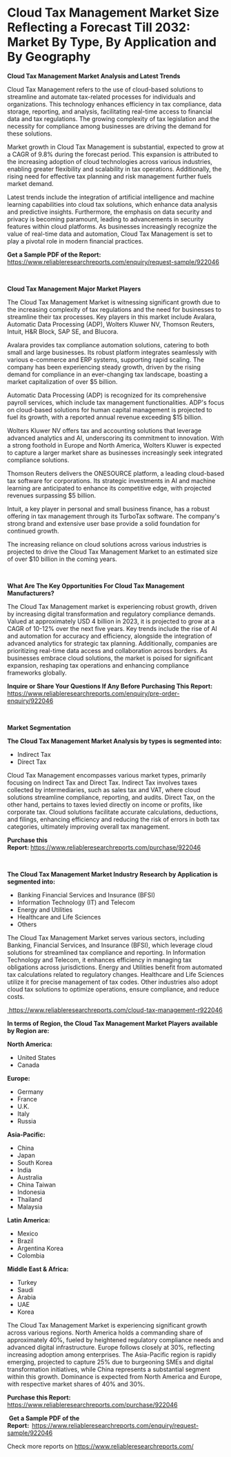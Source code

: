 <p><h1>Cloud Tax Management Market Size Reflecting a Forecast Till 2032: Market By Type, By Application and By Geography</h1></p><p><strong>Cloud Tax Management Market Analysis and Latest Trends</strong></p>
<p><p>Cloud Tax Management refers to the use of cloud-based solutions to streamline and automate tax-related processes for individuals and organizations. This technology enhances efficiency in tax compliance, data storage, reporting, and analysis, facilitating real-time access to financial data and tax regulations. The growing complexity of tax legislation and the necessity for compliance among businesses are driving the demand for these solutions.</p><p>Market growth in Cloud Tax Management is substantial, expected to grow at a CAGR of 9.8% during the forecast period. This expansion is attributed to the increasing adoption of cloud technologies across various industries, enabling greater flexibility and scalability in tax operations. Additionally, the rising need for effective tax planning and risk management further fuels market demand.</p><p>Latest trends include the integration of artificial intelligence and machine learning capabilities into cloud tax solutions, which enhance data analysis and predictive insights. Furthermore, the emphasis on data security and privacy is becoming paramount, leading to advancements in security features within cloud platforms. As businesses increasingly recognize the value of real-time data and automation, Cloud Tax Management is set to play a pivotal role in modern financial practices.</p></p>
<p><strong>Get a Sample PDF of the Report:&nbsp;</strong> <a href="https://www.reliableresearchreports.com/enquiry/request-sample/922046?utm_campaign=2219&utm_medium=2&utm_source=Github&utm_content=ia&utm_term=07032025&utm_id=cloud-tax-management">https://www.reliableresearchreports.com/enquiry/request-sample/922046</a></p>
<p>&nbsp;</p>
<p><strong>Cloud Tax Management Major Market Players</strong></p>
<p><p>The Cloud Tax Management Market is witnessing significant growth due to the increasing complexity of tax regulations and the need for businesses to streamline their tax processes. Key players in this market include Avalara, Automatic Data Processing (ADP), Wolters Kluwer NV, Thomson Reuters, Intuit, H&R Block, SAP SE, and Blucora.</p><p>Avalara provides tax compliance automation solutions, catering to both small and large businesses. Its robust platform integrates seamlessly with various e-commerce and ERP systems, supporting rapid scaling. The company has been experiencing steady growth, driven by the rising demand for compliance in an ever-changing tax landscape, boasting a market capitalization of over $5 billion.</p><p>Automatic Data Processing (ADP) is recognized for its comprehensive payroll services, which include tax management functionalities. ADP's focus on cloud-based solutions for human capital management is projected to fuel its growth, with a reported annual revenue exceeding $15 billion.</p><p>Wolters Kluwer NV offers tax and accounting solutions that leverage advanced analytics and AI, underscoring its commitment to innovation. With a strong foothold in Europe and North America, Wolters Kluwer is expected to capture a larger market share as businesses increasingly seek integrated compliance solutions.</p><p>Thomson Reuters delivers the ONESOURCE platform, a leading cloud-based tax software for corporations. Its strategic investments in AI and machine learning are anticipated to enhance its competitive edge, with projected revenues surpassing $5 billion.</p><p>Intuit, a key player in personal and small business finance, has a robust offering in tax management through its TurboTax software. The company's strong brand and extensive user base provide a solid foundation for continued growth.</p><p>The increasing reliance on cloud solutions across various industries is projected to drive the Cloud Tax Management Market to an estimated size of over $10 billion in the coming years.</p></p>
<p>&nbsp;</p>
<p><strong>What Are The Key Opportunities For Cloud Tax Management Manufacturers?</strong></p>
<p><p>The Cloud Tax Management market is experiencing robust growth, driven by increasing digital transformation and regulatory compliance demands. Valued at approximately USD 4 billion in 2023, it is projected to grow at a CAGR of 10-12% over the next five years. Key trends include the rise of AI and automation for accuracy and efficiency, alongside the integration of advanced analytics for strategic tax planning. Additionally, companies are prioritizing real-time data access and collaboration across borders. As businesses embrace cloud solutions, the market is poised for significant expansion, reshaping tax operations and enhancing compliance frameworks globally.</p></p>
<p><strong>Inquire or Share Your Questions If Any Before Purchasing This Report:</strong> <a href="https://www.reliableresearchreports.com/enquiry/pre-order-enquiry/922046?utm_campaign=2219&utm_medium=2&utm_source=Github&utm_content=ia&utm_term=07032025&utm_id=cloud-tax-management">https://www.reliableresearchreports.com/enquiry/pre-order-enquiry/922046</a></p>
<p>&nbsp;</p>
<p><strong>Market Segmentation</strong></p>
<p><strong>The Cloud Tax Management Market Analysis by types is segmented into:</strong></p>
<p><ul><li>Indirect Tax</li><li>Direct Tax</li></ul></p>
<p><p>Cloud Tax Management encompasses various market types, primarily focusing on Indirect Tax and Direct Tax. Indirect Tax involves taxes collected by intermediaries, such as sales tax and VAT, where cloud solutions streamline compliance, reporting, and audits. Direct Tax, on the other hand, pertains to taxes levied directly on income or profits, like corporate tax. Cloud solutions facilitate accurate calculations, deductions, and filings, enhancing efficiency and reducing the risk of errors in both tax categories, ultimately improving overall tax management.</p></p>
<p><strong>Purchase this Report:&nbsp;</strong><a href="https://www.reliableresearchreports.com/purchase/922046?utm_campaign=2219&utm_medium=2&utm_source=Github&utm_content=ia&utm_term=07032025&utm_id=cloud-tax-management">https://www.reliableresearchreports.com/purchase/922046</a></p>
<p>&nbsp;</p>
<p><strong>The Cloud Tax Management Market Industry Research by Application is segmented into:</strong></p>
<p><ul><li>Banking Financial Services and Insurance (BFSI)</li><li>Information Technology (IT) and Telecom</li><li>Energy and Utilities</li><li>Healthcare and Life Sciences</li><li>Others</li></ul></p>
<p><p>The Cloud Tax Management Market serves various sectors, including Banking, Financial Services, and Insurance (BFSI), which leverage cloud solutions for streamlined tax compliance and reporting. In Information Technology and Telecom, it enhances efficiency in managing tax obligations across jurisdictions. Energy and Utilities benefit from automated tax calculations related to regulatory changes. Healthcare and Life Sciences utilize it for precise management of tax codes. Other industries also adopt cloud tax solutions to optimize operations, ensure compliance, and reduce costs.</p></p>
<p><a href="https://www.reliableresearchreports.com/cloud-tax-management-r922046?utm_campaign=2219&utm_medium=2&utm_source=Github&utm_content=ia&utm_term=07032025&utm_id=cloud-tax-management">&nbsp;https://www.reliableresearchreports.com/cloud-tax-management-r922046</a></p>
<p><strong>In terms of Region, the Cloud Tax Management Market Players available by Region are:</strong></p>
<p>
    <p> <strong> North America: </strong>
        <ul>
            <li>United States</li>
            <li>Canada</li>
        </ul>
        </p> 
    <p> <strong> Europe: </strong>
        <ul>
            <li>Germany</li>
            <li>France</li>
            <li>U.K.</li>
            <li>Italy</li>
            <li>Russia</li>
        </ul>
        </p> 
    <p> <strong> Asia-Pacific: </strong>
        <ul>
            <li>China</li>
            <li>Japan</li>
            <li>South Korea</li>
            <li>India</li>
            <li>Australia</li>
            <li>China Taiwan</li>
            <li>Indonesia</li>
            <li>Thailand</li>
            <li>Malaysia</li>
        </ul>
        </p> 
    <p> <strong> Latin America: </strong>
        <ul>
            <li>Mexico</li>
            <li>Brazil</li>
            <li>Argentina Korea</li>
            <li>Colombia</li>
        </ul>
        </p> 
    <p> <strong> Middle East & Africa: </strong>
        <ul>
            <li>Turkey</li>
            <li>Saudi</li>
            <li>Arabia</li>
            <li>UAE</li>
            <li>Korea</li>
        </ul>
    </p>
    </p>
<p><p>The Cloud Tax Management Market is experiencing significant growth across various regions. North America holds a commanding share of approximately 40%, fueled by heightened regulatory compliance needs and advanced digital infrastructure. Europe follows closely at 30%, reflecting increasing adoption among enterprises. The Asia-Pacific region is rapidly emerging, projected to capture 25% due to burgeoning SMEs and digital transformation initiatives, while China represents a substantial segment within this growth. Dominance is expected from North America and Europe, with respective market shares of 40% and 30%.</p></p>
<p><strong>Purchase this Report: </strong><a href="https://www.reliableresearchreports.com/purchase/922046?utm_campaign=2219&utm_medium=2&utm_source=Github&utm_content=ia&utm_term=07032025&utm_id=cloud-tax-management">https://www.reliableresearchreports.com/purchase/922046</a></p>
<p>&nbsp;<strong>Get a Sample PDF of the Report:&nbsp;&nbsp;</strong><a href="https://www.reliableresearchreports.com/enquiry/request-sample/922046?utm_campaign=2219&utm_medium=2&utm_source=Github&utm_content=ia&utm_term=07032025&utm_id=cloud-tax-management">https://www.reliableresearchreports.com/enquiry/request-sample/922046</a></p>
<p><strong></strong></p>
<p>Check more reports on <a href="https://www.reliableresearchreports.com/?utm_campaign=2219&utm_medium=2&utm_source=Github&utm_content=ia&utm_term=07032025&utm_id=cloud-tax-management">https://www.reliableresearchreports.com/</a></p>